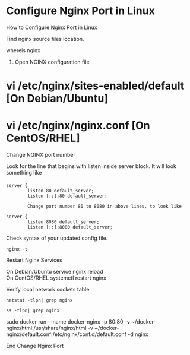 # Configure Nginx Port in Linux
How to Configure Nginx Port in Linux

Find nginx source files location.

whereis nginx

1. Open NGINX configuration file

# vi /etc/nginx/sites-enabled/default  [On Debian/Ubuntu]

# vi /etc/nginx/nginx.conf             [On CentOS/RHEL]

Change NGINX port number

Look for the line that begins with listen inside server block. It will look something like
####
    server {
            listen 80 default_server;
            listen [::]:80 default_server;
            ...
            Change port number 80 to 8080 in above lines, to look like

    server {
            listen 8080 default_server;
            listen [::]:8080 default_server;

Check syntax of your updated config file.

    nginx -t

Restart Nginx Services

On Debian/Ubuntu
    service nginx reload        
 On CentOS/RHEL
    systemctl restart nginx    

Verify local network sockets table

    netstat -tlpn| grep nginx

    ss -tlpn| grep nginx

sudo docker run --name docker-nginx -p 80:80 -v ~/docker-nginx/html:/usr/share/nginx/html -v ~/docker-nginx/default.conf:/etc/nginx/conf.d/default.conf -d nginx

End Change Nginx Port
